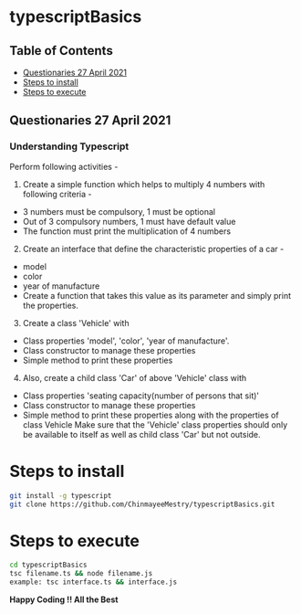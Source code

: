 # typescriptBasics

## Table of Contents
 - [Questionaries 27 April 2021](#questionaries-27-April-2021)
 - [Steps to install](#steps-to-install)
 - [Steps to execute](#steps-to-execute)
## Questionaries 27 April 2021 
### Understanding Typescript
Perform following activities -

1. Create a simple function which helps to multiply 4 numbers with following criteria -
  - 3 numbers must be compulsory, 1 must be optional
  - Out of 3 compulsory numbers, 1 must have default value
  - The function must print the multiplication of 4 numbers

2.  Create an interface that define the characteristic properties of a car -
  - model
  - color
  - year of manufacture
  - Create a function that takes this value as its parameter and simply print the properties.
3.  Create a class 'Vehicle' with
  - Class properties 'model', 'color', 'year of manufacture'.
  - Class constructor to manage these properties
  - Simple method to print these properties

4. Also, create a child class 'Car' of above 'Vehicle' class with
- Class properties 'seating capacity(number of persons that sit)'
- Class constructor to manage these properties
- Simple method to print these properties along with the properties of class Vehicle
Make sure that the 'Vehicle' class properties should only be available to itself as well as child class 'Car' but not outside.

# Steps to install
```sh
git install -g typescript
git clone https://github.com/ChinmayeeMestry/typescriptBasics.git
```
# Steps to execute
```sh
cd typescriptBasics
tsc filename.ts && node filename.js
example: tsc interface.ts && interface.js
```

**Happy Coding !! All the Best**

